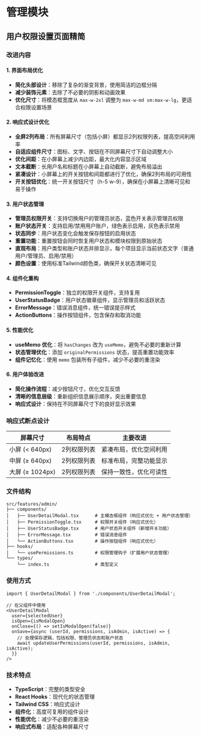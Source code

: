 # 管理模块

## 用户权限设置页面精简

### 改进内容

#### 1. 界面布局优化
- **简化头部设计**：移除了复杂的渐变背景，使用简洁的边框分隔
- **减少装饰元素**：去除了不必要的阴影和动画效果
- **优化尺寸**：将模态框宽度从 `max-w-2xl` 调整为 `max-w-md sm:max-w-lg`，更适合权限设置场景

#### 2. 响应式设计优化
- **全屏2列布局**：所有屏幕尺寸（包括小屏）都显示2列权限列表，提高空间利用率
- **自适应组件尺寸**：图标、文字、按钮在不同屏幕尺寸下自动调整大小
- **优化间距**：在小屏幕上减少内边距，最大化内容显示区域
- **文本截断**：长用户名和标题在小屏幕上自动截断，避免布局溢出
- **紧凑设计**：小屏幕上的开关按钮和间距都进行了优化，确保2列布局的可用性
- **开关按钮优化**：统一开关按钮尺寸（h-5 w-9），确保在小屏幕上清晰可见和易于操作

#### 3. 用户状态管理
- **管理员权限开关**：支持切换用户的管理员状态，蓝色开关表示管理员权限
- **账户状态开关**：支持启用/禁用用户账户，绿色表示启用，灰色表示禁用
- **状态同步**：用户状态变化会触发保存按钮的启用状态
- **重置功能**：重置按钮会同时恢复用户状态和模块权限到原始状态
- **直观布局**：用户类型和账户状态并排显示，每个项目显示当前状态文字（普通用户/管理员、启用/禁用）
- **颜色设置**：使用标准Tailwind颜色类，确保开关状态清晰可见

#### 4. 组件化重构
- **PermissionToggle**：独立的权限开关组件，支持复用
- **UserStatusBadge**：用户状态徽章组件，显示管理员和活跃状态
- **ErrorMessage**：错误消息组件，统一错误提示样式
- **ActionButtons**：操作按钮组件，包含保存和取消功能

#### 5. 性能优化
- **useMemo 优化**：将 `hasChanges` 改为 `useMemo`，避免不必要的重新计算
- **状态管理优化**：添加 `originalPermissions` 状态，提高重置功能效率
- **组件记忆化**：使用 `memo` 包装所有子组件，减少不必要的重渲染

#### 6. 用户体验改进
- **简化操作流程**：减少按钮尺寸，优化交互反馈
- **清晰的信息层级**：重新组织信息展示顺序，突出重要信息
- **响应式设计**：保持在不同屏幕尺寸下的良好显示效果

### 响应式断点设计

| 屏幕尺寸 | 布局特点 | 主要改进 |
|---------|---------|---------|
| 小屏 (< 640px) | 2列权限列表 | 紧凑布局，优化空间利用 |
| 中屏 (≥ 640px) | 2列权限列表 | 标准布局，完整功能显示 |
| 大屏 (≥ 1024px) | 2列权限列表 | 保持一致性，优化可读性 |

### 文件结构

```
src/features/admin/
├── components/
│   ├── UserDetailModal.tsx      # 主模态框组件（响应式优化 + 用户状态管理）
│   ├── PermissionToggle.tsx     # 权限开关组件（响应式优化）
│   ├── UserStatusBadge.tsx      # 用户状态开关组件（新增开关功能）
│   ├── ErrorMessage.tsx         # 错误消息组件
│   └── ActionButtons.tsx        # 操作按钮组件（响应式优化）
├── hooks/
│   └── usePermissions.ts        # 权限管理钩子（扩展用户状态管理）
└── types/
    └── index.ts                 # 类型定义
```

### 使用方式

```tsx
import { UserDetailModal } from './components/UserDetailModal';

// 在父组件中使用
<UserDetailModal
  user={selectedUser}
  isOpen={isModalOpen}
  onClose={() => setIsModalOpen(false)}
  onSave={async (userId, permissions, isAdmin, isActive) => {
    // 处理保存逻辑，包括权限、管理员状态和账户状态
    await updateUserPermissions(userId, permissions, isAdmin, isActive);
  }}
/>
```

### 技术特点

- **TypeScript**：完整的类型安全
- **React Hooks**：现代化的状态管理
- **Tailwind CSS**：响应式设计
- **组件化**：高度可复用的组件设计
- **性能优化**：减少不必要的重渲染
- **响应式布局**：适配各种屏幕尺寸
